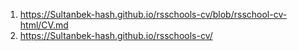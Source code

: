 1. https://Sultanbek-hash.github.io/rsschools-cv/blob/rsschool-cv-html/CV.md
2. https://Sultanbek-hash.github.io/rsschools-cv/
